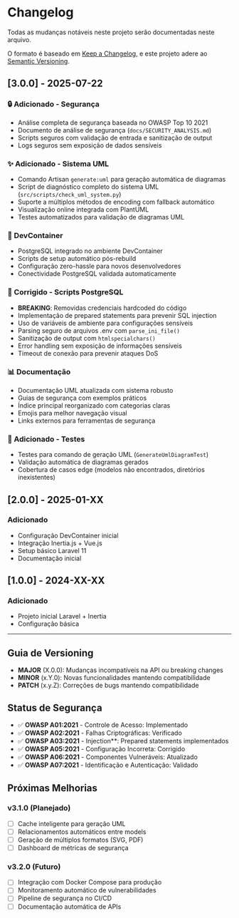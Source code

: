 # Changelog

Todas as mudanças notáveis neste projeto serão documentadas neste arquivo.

O formato é baseado em [Keep a Changelog](https://keepachangelog.com/en/1.0.0/),
e este projeto adere ao [Semantic Versioning](https://semver.org/spec/v2.0.0.html).

## [3.0.0] - 2025-07-22

### 🔒 Adicionado - Segurança

-   Análise completa de segurança baseada no OWASP Top 10 2021
-   Documento de análise de segurança (`docs/SECURITY_ANALYSIS.md`)
-   Scripts seguros com validação de entrada e sanitização de output
-   Logs seguros sem exposição de dados sensíveis

### ✨ Adicionado - Sistema UML

-   Comando Artisan `generate:uml` para geração automática de diagramas
-   Script de diagnóstico completo do sistema UML (`src/scripts/check_uml_system.py`)
-   Suporte a múltiplos métodos de encoding com fallback automático
-   Visualização online integrada com PlantUML
-   Testes automatizados para validação de diagramas UML

### 🐳 DevContainer

-   PostgreSQL integrado no ambiente DevContainer
-   Scripts de setup automático pós-rebuild
-   Configuração zero-hassle para novos desenvolvedores
-   Conectividade PostgreSQL validada automaticamente

### 🔧 Corrigido - Scripts PostgreSQL

-   **BREAKING**: Removidas credenciais hardcoded do código
-   Implementação de prepared statements para prevenir SQL injection
-   Uso de variáveis de ambiente para configurações sensíveis
-   Parsing seguro de arquivos .env com `parse_ini_file()`
-   Sanitização de output com `htmlspecialchars()`
-   Error handling sem exposição de informações sensíveis
-   Timeout de conexão para prevenir ataques DoS

### 📊 Documentação

-   Documentação UML atualizada com sistema robusto
-   Guias de segurança com exemplos práticos
-   Índice principal reorganizado com categorias claras
-   Emojis para melhor navegação visual
-   Links externos para ferramentas de segurança

### 🧪 Adicionado - Testes

-   Testes para comando de geração UML (`GenerateUmlDiagramTest`)
-   Validação automática de diagramas gerados
-   Cobertura de casos edge (modelos não encontrados, diretórios inexistentes)

## [2.0.0] - 2025-01-XX

### Adicionado

-   Configuração DevContainer inicial
-   Integração Inertia.js + Vue.js
-   Setup básico Laravel 11
-   Documentação inicial

## [1.0.0] - 2024-XX-XX

### Adicionado

-   Projeto inicial Laravel + Inertia
-   Configuração básica

---

## Guia de Versioning

-   **MAJOR** (X.0.0): Mudanças incompatíveis na API ou breaking changes
-   **MINOR** (x.Y.0): Novas funcionalidades mantendo compatibilidade
-   **PATCH** (x.y.Z): Correções de bugs mantendo compatibilidade

## Status de Segurança

-   ✅ **OWASP A01:2021** - Controle de Acesso: Implementado
-   ✅ **OWASP A02:2021** - Falhas Criptográficas: Verificado
-   ✅ **OWASP A03:2021** - Injection\*\*: Prepared statements implementados
-   ✅ **OWASP A05:2021** - Configuração Incorreta: Corrigido
-   ✅ **OWASP A06:2021** - Componentes Vulneráveis: Atualizado
-   ✅ **OWASP A07:2021** - Identificação e Autenticação: Validado

## Próximas Melhorias

### v3.1.0 (Planejado)

-   [ ] Cache inteligente para geração UML
-   [ ] Relacionamentos automáticos entre models
-   [ ] Geração de múltiplos formatos (SVG, PDF)
-   [ ] Dashboard de métricas de segurança

### v3.2.0 (Futuro)

-   [ ] Integração com Docker Compose para produção
-   [ ] Monitoramento automático de vulnerabilidades
-   [ ] Pipeline de segurança no CI/CD
-   [ ] Documentação automática de APIs
